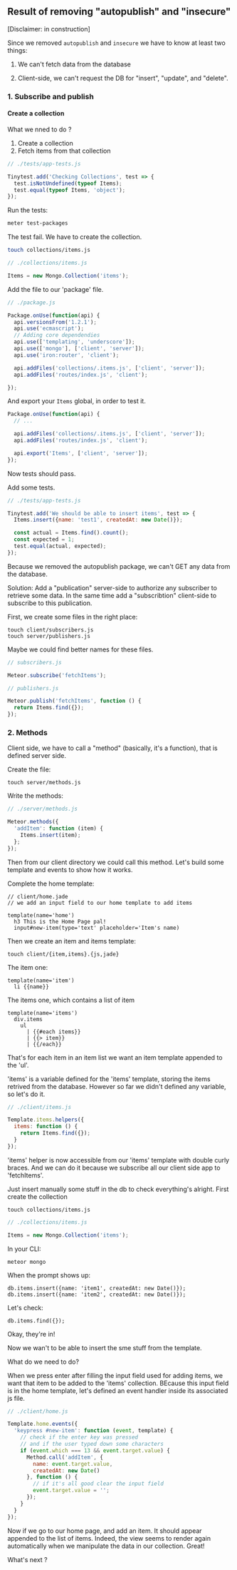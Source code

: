 Result of removing "autopublish" and "insecure"
----------------------------------------------

[Disclaimer: in construction]

Since we removed `autopublish` and `insecure` we have to know at least two things:
  
1. We can't fetch data from the database

2. Client-side, we can't request the DB for "insert", "update", and "delete".

### 1. Subscribe and publish


#### Create a collection
  
What we nned to do ?
  1. Create a collection
  2. Fetch items from that collection

```js
// ./tests/app-tests.js

Tinytest.add('Checking Collections', test => {
  test.isNotUndefined(typeof Items);
  test.equal(typeof Items, 'object');
});
```



Run the tests:
```bash
meter test-packages
```

The test fail. We have to create the collection.

```bash
touch collections/items.js
```

```js
// ./collections/items.js

Items = new Mongo.Collection('items');
```

Add the file to our 'package' file.

```js
// ./package.js

Package.onUse(function(api) {
  api.versionsFrom('1.2.1');
  api.use('ecmascript');
  // Adding core dependendies
  api.use(['templating', 'underscore']);
  api.use(['mongo'], ['client', 'server']);
  api.use('iron:router', 'client');

  api.addFiles('collections/.items.js', ['client', 'server']);
  api.addFiles('routes/index.js', 'client');

});
````

And export your `Items` global, in order to test it.

```js
Package.onUse(function(api) {
  // ...

  api.addFiles('collections/.items.js', ['client', 'server']);
  api.addFiles('routes/index.js', 'client');

  api.export('Items', ['client', 'server']);
});
```

Now tests should pass.

Add some tests.

```js
// ./tests/app-tests.js

Tinytest.add('We should be able to insert items', test => {
  Items.insert({name: 'test1', createdAt: new Date()});

  const actual = Items.find().count();
  const expected = 1;
  test.equal(actual, expected);
});
```
Because we removed the autopublish package, we can't GET any data from the database.

Solution: Add a "publication" server-side to authorize any subscriber to retrieve some data. In the same time add a "subscribtion" client-side to subscribe to this publication.

First, we create some files in the right place:
```shell
touch client/subscribers.js
touch server/publishers.js
```
Maybe we could find better names for these files.

```js
// subscribers.js

Meteor.subscribe('fetchItems');

// publishers.js

Meteor.publish('fetchItems', function () {
  return Items.find({});
});
```

### 2. Methods

Client side, we have to call a "method" (basically, it's a function), that is defined server side.


Create the file:
```shell
touch server/methods.js
```

Write the methods:
```js
// ./server/methods.js

Meteor.methods({
  'addItem': function (item) {
    Items.insert(item);
  };
});
```

Then from our client directory we could call this method.
Let's build some template and events to show how it works.

Complete the home template:
```jade
// client/home.jade
// we add an input field to our home template to add items

template(name='home')
  h3 This is the Home Page pal!
  input#new-item(type='text' placeholder='Item's name)
```

Then we create an item and items template:
```shell
touch client/{item,items}.{js,jade}
```

The item one:

```jade
template(name='item')
  li {{name}}
```

The items one, which contains a list of item
```jade
template(name='items')
  div.items
    ul 
      | {{#each items}}
      | {{> item}}
      | {{/each}}
```

That's for each item in an item list we want an item template appended to the 'ul'.

'items' is a variable defined for the 'items' template, storing the items retrived from the database.
However so far we didn't defined any variable, so let's do it.

```js
// ./client/items.js

Template.items.helpers({
  items: function () {
    return Items.find({});
  }
});
```

'items' helper is now accessible from our 'items' template with double curly braces.
And we can do it because we subscribe all our client side app to 'fetchItems'.

Just insert manually some stuff in the db to check everything's alright.
First create the collection

```shell
touch collections/items.js
```

```js
// ./collections/items.js

Items = new Mongo.Collection('items');
```

In your CLI:
```shell
meteor mongo
```

When the prompt shows up:
```shell
db.items.insert({name: 'item1', createdAt: new Date()});
db.items.insert({name: 'item2', createdAt: new Date()});
```

Let's check:
```shell
db.items.find({});
```

Okay, they're in!

Now we wan't to be able to insert the sme stuff from the template.

What do we need to do?

When we press enter after filling the input field used for adding items, we want that item to be added to the 'items' collection.
BEcause this input field is in the home template, let's defined an event handler inside its associated js file.

```js
// ./client/home.js

Template.home.events({
  'keypress #new-item': function (event, template) {
    // check if the enter key was pressed
    // and if the user typed down some characters
    if (event.which === 13 && event.target.value) {
      Method.call('addItem', {
        name: event.target.value,
        createdAt: new Date()
      }, function () {
        // if it's all good clear the input field
        event.target.value = '';
      });
    }
  }
});
```

Now if we go to our home page, and add an item. It should appear appended to the list of items. Indeed, the view seems to render again automatically when we manipulate the data in our collection. Great!

What's next ?